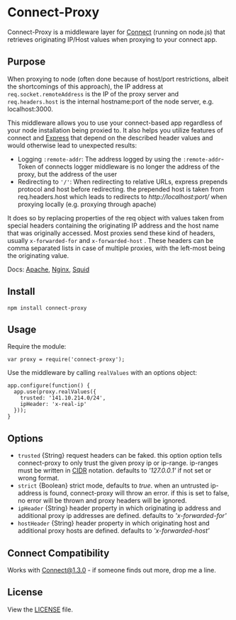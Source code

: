 # Connect-Proxy
Connect-Proxy is a middleware layer for [Connect](https://github.com/senchalabs/connect) (running on node.js) that retrieves originating IP/Host values when proxying to your connect app.

## Purpose
When proxying to node (often done because of host/port restrictions, albeit the shortcomings of this approach), the IP address at `req.socket.remoteAddress` is the IP of the proxy server and `req.headers.host` is the internal hostname:port of the node server, e.g. localhost:3000.

This middleware allows you to use your connect-based app regardless of your node installation being proxied to. It also helps you utilize features of connect and [Express](https://github.com/visionmedia/express/) that depend on the described header values and would otherwise lead to unexpected results:

   - Logging `:remote-addr`: The address logged by using the `:remote-addr`-Token of connects logger middleware is no longer the address of the proxy, but the address of the user
   - Redirecting to `'/'`: When redirecting to relative URLs, express prepends protocol and host before redirecting. the prepended host is taken from req.headers.host which leads to redirects to _http://localhost:port/_ when proxying locally (e.g. proxying through apache)

It does so by replacing properties of the req object with values taken from special headers containing the originating IP address and the host name that was originally accessed. Most proxies send these kind of headers, usually `x-forwarded-for` and `x-forwarded-host` . These headers can be comma separated lists in case of multiple proxies, with the left-most being the originating value.

Docs: [Apache](http://httpd.apache.org/docs/2.3/mod/mod_proxy.html#x-headers), [Nginx](http://wiki.nginx.org/HttpProxyModule), [Squid](http://www.squid-cache.org/Doc/config/forwarded_for/)

## Install

`npm install connect-proxy`

## Usage

Require the module:

    var proxy = require('connect-proxy');

Use the middleware by calling `realValues` with an options object:

    app.configure(function() {
      app.use(proxy.realValues({
        trusted: '141.10.214.0/24',
        ipHeader: 'x-real-ip'
      }));
    }

## Options

   - `trusted` {String} request headers can be faked. this option option tells connect-proxy to only trust the given proxy ip or ip-range. ip-ranges must be written in [CIDR](http://en.wikipedia.org/wiki/CIDR_notation) notation. defaults to _'127.0.0.1'_ if not set or wrong format.
   - `strict` {Boolean} strict mode, defaults to _true_. when an untrusted ip-address is found, connect-proxy will throw an error. if this is set to false, no error will be thrown and proxy headers will be ignored.
   - `ipHeader` {String} header property in which originating ip address and additional proxy ip addresses are defined. defaults to _'x-forwarded-for'_
   - `hostHeader` {String} header property in which originating host and additional proxy hosts are defined. defaults to _'x-forwarded-host'_

## Connect Compatibility
Works with Connect@1.3.0 - if someone finds out more, drop me a line.

## License
View the [LICENSE](https://github.com/gonsfx/connect-proxy/blob/master/LICENSE) file.